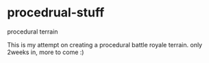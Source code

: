 # procedrual-stuff
procedural terrain

This is my attempt on creating a procedural battle royale terrain.
only 2weeks in, more to come :)
